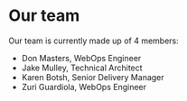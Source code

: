 # Our team

Our team is currently made up of 4 members:

- Don Masters, WebOps Engineer
- Jake Mulley, Technical Architect
- Karen Botsh, Senior Delivery Manager
- Zuri Guardiola, WebOps Engineer
